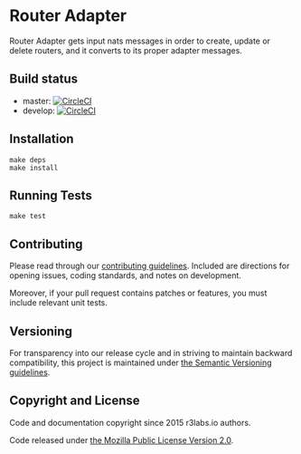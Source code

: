 # Router Adapter

Router Adapter gets input nats messages in order to create, update or delete routers, and it converts to its proper adapter messages.

## Build status

* master: [![CircleCI](https://circleci.com/gh/ernestio/router-adapter/tree/master.svg?style=svg)](https://circleci.com/gh/ernestio/router-adapter/tree/master)
* develop: [![CircleCI](https://circleci.com/gh/ernestio/router-adapter/tree/develop.svg?style=svg)](https://circleci.com/gh/ernestio/router-adapter/tree/develop)

## Installation

```
make deps
make install
```

## Running Tests

```
make test
```

## Contributing

Please read through our
[contributing guidelines](CONTRIBUTING.md).
Included are directions for opening issues, coding standards, and notes on
development.

Moreover, if your pull request contains patches or features, you must include
relevant unit tests.

## Versioning

For transparency into our release cycle and in striving to maintain backward
compatibility, this project is maintained under [the Semantic Versioning guidelines](http://semver.org/).

## Copyright and License

Code and documentation copyright since 2015 r3labs.io authors.

Code released under
[the Mozilla Public License Version 2.0](LICENSE).

